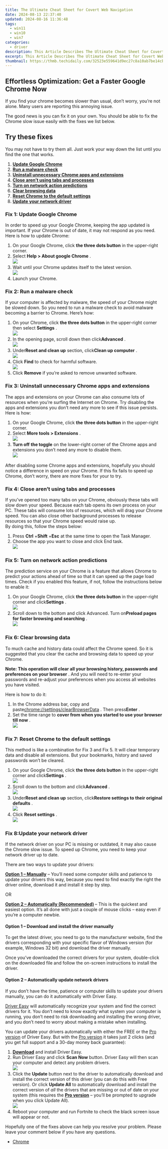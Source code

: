```yaml
---
title: The Ultimate Cheat Sheet for Covert Web Navigation
date: 2024-08-13 22:37:40
updated: 2024-08-16 11:36:48
tags:
  - win11
  - win10
  - win7
categories:
  - driver
description: This Article Describes The Ultimate Cheat Sheet for Covert Web Navigation
excerpt: This Article Describes The Ultimate Cheat Sheet for Covert Web Navigation
thumbnail: https://thmb.techidaily.com/32523e559641d9ec27c8a10ab7be14cb0b35f831c8a7be2e764f2665633793d5.jpg
---
```


## Effortless Optimization: Get a Faster Google Chrome Now

If you find your chrome becomes slower than usual, don’t worry, you’re not alone. Many users are reporting this annoying issue.

 The good news is you can fix it on your own. You should be able to fix the Chrome slow issue easily with the fixes we list below.

## Try these fixes

 You may not have to try them all. Just work your way down the list until you find the one that works.

1. **[Update Google Chrome](https://tools.techidaily.com/drivereasy/download/)**
2. **[Run a malware check](https://tools.techidaily.com/drivereasy/download/)**
3. **[Uninstall unnecessary Chrome apps and extensions](https://tools.techidaily.com/drivereasy/download/)**
4. **[Close aren’t using tabs and processes](https://tools.techidaily.com/drivereasy/download/)**
5. **[Turn on network action predictions](https://tools.techidaily.com/drivereasy/download/)**
6. **[Clear browsing data](https://tools.techidaily.com/drivereasy/download/)**
7. **[Reset Chrome to the default settings](https://tools.techidaily.com/drivereasy/download/)**
8. **[Update your network driver](https://tools.techidaily.com/drivereasy/download/)**

### Fix 1: Update Google Chrome

 In order to speed up your Google Chrome, keeping the app updated is important. If your Chrome is out of date, it may not respond as you need. Here is how to update Chrome:

1. On your Google Chrome, click **the three dots button** in the upper-right corner.
2. Select **Help > About google Chrome** .  
![](https://images.drivereasy.com/wp-content/uploads/2019/09/g1-1.jpg)
3. Wait until your Chrome updates itself to the latest version.  
![](https://images.drivereasy.com/wp-content/uploads/2018/09/Snap39.jpg)
4. Launch your Chrome.

### Fix 2: Run a malware check

 If your computer is affected by malware, the speed of your Chrome might be slowed down. So you need to run a malware check to avoid malware becoming a barrier to Chrome. Here’s how:

1. On your Chrome, click **the three dots button** in the upper-right corner then select **Settings** .  
![](https://images.drivereasy.com/wp-content/uploads/2019/09/g2.jpg)
2. In the opening page, scroll down then click**Advanced** .  
![](https://images.drivereasy.com/wp-content/uploads/2019/09/g3.jpg)
3. Under**Reset and clean up** section, click**Clean up computer** .  
![](https://images.drivereasy.com/wp-content/uploads/2019/09/g4.jpg)
4. Click **Find** to check for harmful software.  
![](https://images.drivereasy.com/wp-content/uploads/2019/09/g5.jpg)
5. Click **Remove** if you’re asked to remove unwanted software.

### Fix 3: Uninstall unnecessary Chrome apps and extensions

 The apps and extensions on your Chrome can also consume lots of resources when you’re surfing the Internet on Chrome. Try disabling the apps and extensions you don’t need any more to see if this issue persists.  
 Here is how:

1. On your Google Chrome, click **the** **three dots button**  in the upper-right corner.
2. Select **More tools > Extensions** .  
![](https://images.drivereasy.com/wp-content/uploads/2019/09/g6.jpg)
3. **Turn off** **the toggle** on the lower-right corner of the Chrome apps and extensions you don’t need any more to disable them.  
![](https://images.drivereasy.com/wp-content/uploads/2018/09/Snap26-1.jpg)

 After disabling some Chrome apps and extensions, hopefully you should notice a difference in speed on your Chrome. If this fix fails to speed up Chrome, don’t worry, there are more fixes for your to try.

### Fix 4: Close aren’t using tabs and processes

 If you’ve opened too many tabs on your Chrome, obviously these tabs will slow down your speed. Because each tab opens its own process on your PC. These tabs will consume lots of resources, which will drag your Chrome speed. You can also close other background processes to release resources so that your Chrome speed would raise up.  
 By doing this, follow the steps below:

1. Press **Ctrl** +**Shift** +**Esc** at the same time to open the Task Manager.
2. Choose the app you want to close and click End task.  
![](https://images.drivereasy.com/wp-content/uploads/2019/09/g7.jpg)

### Fix 5: Turn on network action predictions

 The prediction service on your Chrome is a feature that allows Chrome to predict your actions ahead of time so that it can speed up the page load times. Check if you enabled this feature, if not, follow the instructions below to enable it:

1. On your Google Chrome, click **the three dots button**  in the upper-right corner and click**Settings** .  
![](https://images.drivereasy.com/wp-content/uploads/2019/09/g2.jpg)
2. Scroll down to the bottom and click Advanced. Turn on**Preload pages for faster browsing and searching** .  
![](https://images.drivereasy.com/wp-content/uploads/2019/09/g8.jpg)

### Fix 6: Clear browsing data

 To much cache and history data could affect the Chrome speed. So it is suggested that you clear the cache and browsing data to speed up your Chrome.

 **Note: This operation will clear all your browsing history, passwords and preferences on your browser** . And you will need to re-enter your passwords and re-adjust your preferences when you access all websites you have visited.

Here is how to do it:

1. In the Chrome address bar, copy and paste[chrome://settings/clearBrowserData](https://tools.techidaily.com/drivereasy/download/) . Then press**Enter** .
2. Set the time range to **cover from when you started to use your browser till now** .  
![](https://images.drivereasy.com/wp-content/uploads/2018/09/Snap29.jpg)

### Fix 7: Reset Chrome to the default settings

 This method is like a combination for Fix 3 and Fix 5\. It will clear temporary data and disable all extensions. But your bookmarks, history and saved passwords won’t be cleared.

1. On your Google Chrome, click **the three dots button**  in the upper-right corner and click**Settings** .  
![](https://images.drivereasy.com/wp-content/uploads/2019/09/g2.jpg)
2. Scroll down to the bottom and click**Advanced** .  
![](https://images.drivereasy.com/wp-content/uploads/2019/09/g3.jpg)
3. Under**Reset and clean up** section, click**Restore settings to their original defaults** .  
![](https://images.drivereasy.com/wp-content/uploads/2019/09/g9.jpg)
4. Click **Reset settings** .  
![](https://images.drivereasy.com/wp-content/uploads/2018/09/Snap37.jpg)

### Fix 8:**Update your network driver**

 If the network driver on your PC is missing or outdated, it may also cause the Chrome slow issue. To speed up Chrome, you need to keep your network driver up to date.

There are two ways to update your drivers:

**[Option 1 – Manually](https://tools.techidaily.com/drivereasy/download/)**  – You’ll need some computer skills and patience to update your drivers this way, because you need to find exactly the right the driver online, download it and install it step by step.

OR

**[Option 2 – Automatically (Recommended)](https://www.drivereasy.com/knowledge/solved-speed-up-google-chrome-easily-quickly/#op2) [](https://tools.techidaily.com/drivereasy/download/)**  – This is the quickest and easiest option. It’s all done with just a couple of mouse clicks – easy even if you’re a computer newbie.

#### **Option 1 –** **Download and install the driver manually**

 To get the latest driver, you need to go to the manufacturer website, find the drivers corresponding with your specific flavor of Windows version (for example, Windows 32 bit) and download the driver manually.

 Once you’ve downloaded the correct drivers for your system, double-click on the downloaded file and follow the on-screen instructions to install the driver.

#### **Option 2 – Automatically update network drivers**

 If you don’t have the time, patience or computer skills to update your drivers manually, you can do it automatically with Driver Easy.

[Driver Easy](https://tools.techidaily.com/drivereasy/download/) will automatically recognize your system and find the correct drivers for it. You don’t need to know exactly what system your computer is running, you don’t need to risk downloading and installing the wrong driver, and you don’t need to worry about making a mistake when installing.

 You can update your drivers automatically with either the FREE or the [Pro version](https://tools.techidaily.com/drivereasy/download/) of Driver Easy. But with the [Pro version](https://tools.techidaily.com/drivereasy/download/) it takes just 2 clicks (and you get full support and a 30-day money back guarantee):

1. **[Download](https://tools.techidaily.com/drivereasy/download/)**  and install Driver Easy.
2. Run Driver Easy and click **Scan Now** button. Driver Easy will then scan your computer and detect any problem drivers.  
![](https://images.drivereasy.com/wp-content/uploads/2019/04/network1.jpg)
3. Click the **Update** button next to the driver to automatically download and install the correct version of this driver (you can do this with Free version). Or click **Update All** to automatically download and install the correct version of _all_ the drivers that are missing or out of date on your system (this requires the **[Pro version](https://tools.techidaily.com/drivereasy/download/)**  – you’ll be prompted to upgrade when you click Update All).  
![](https://images.drivereasy.com/wp-content/uploads/2019/04/network.jpg)
4. Reboot your computer and run Fortnite to check the black screen issue will appear or not.

 Hopefully one of the fixes above can help you resolve your problem. Please leave your comment below if you have any questions.

* [Chrome](https://tools.techidaily.com/drivereasy/download/)

<ins class="adsbygoogle"
     style="display:block"
     data-ad-format="autorelaxed"
     data-ad-client="ca-pub-7571918770474297"
     data-ad-slot="1223367746"></ins>



<ins class="adsbygoogle"
     style="display:block"
     data-ad-client="ca-pub-7571918770474297"
     data-ad-slot="8358498916"
     data-ad-format="auto"
     data-full-width-responsive="true"></ins>
